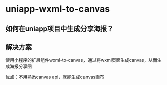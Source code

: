 # uniapp-wxml-to-canvas

## 如何在uniapp项目中生成分享海报？

## 解决方案
使用小程序的扩展组件wxml-to-canvas，通过将wxml页面生成canvas，从而生成海报分享图

优点：不用熟悉canvas api，就能生成canvas画布
